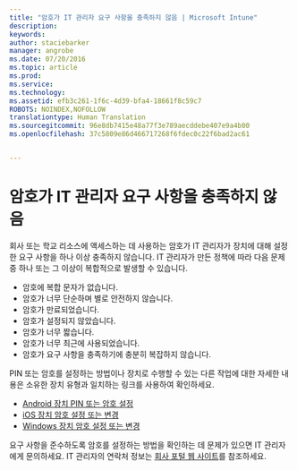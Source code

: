 ```yaml
---
title: "암호가 IT 관리자 요구 사항을 충족하지 않음 | Microsoft Intune"
description: 
keywords: 
author: staciebarker
manager: angrobe
ms.date: 07/20/2016
ms.topic: article
ms.prod: 
ms.service: 
ms.technology: 
ms.assetid: efb3c261-1f6c-4d39-bfa4-18661f8c59c7
ROBOTS: NOINDEX,NOFOLLOW
translationtype: Human Translation
ms.sourcegitcommit: 96e8db7415e48a77f3e789aecddebe407e9a4b00
ms.openlocfilehash: 37c5809e86d466717268f6fdec0c22f6bad2ac61


---
```


# 암호가 IT 관리자 요구 사항을 충족하지 않음

회사 또는 학교 리소스에 액세스하는 데 사용하는 암호가 IT 관리자가 장치에 대해 설정한 요구 사항을 하나 이상 충족하지 않습니다. IT 관리자가 만든 정책에 따라 다음 문제 중 하나 또는 그 이상이 복합적으로 발생할 수 있습니다.

- 암호에 복합 문자가 없습니다.
- 암호가 너무 단순하며 별로 안전하지 않습니다.
- 암호가 만료되었습니다.
- 암호가 설정되지 않았습니다.
- 암호가 너무 짧습니다.
- 암호가 너무 최근에 사용되었습니다.
- 암호가 요구 사항을 충족하기에 충분히 복잡하지 않습니다.

PIN 또는 암호를 설정하는 방법이나 장치로 수행할 수 있는 다른 작업에 대한 자세한 내용은 소유한 장치 유형과 일치하는 링크를 사용하여 확인하세요.

- [Android 장치 PIN 또는 암호 설정](set-your-pin-or-password-android.md)
- [iOS 장치 암호 설정 또는 변경](set-or-change-your-passcode-ios.md)
- [Windows 장치 암호 설정 또는 변경](set-or-change-your-password-windows.md)

요구 사항을 준수하도록 암호를 설정하는 방법을 확인하는 데 문제가 있으면 IT 관리자에게 문의하세요. IT 관리자의 연락처 정보는 [회사 포털 웹 사이트](http://portal.manage.microsoft.com)를 참조하세요.



<!--HONumber=Aug16_HO4-->


